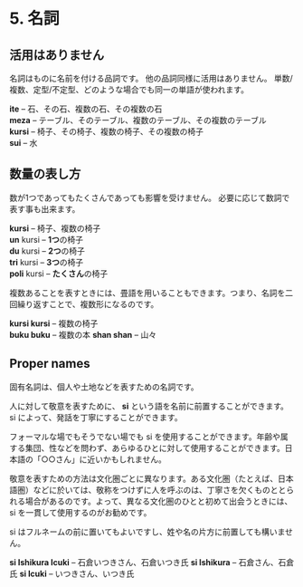 
# 5. 名詞

## 活用はありません

名詞はものに名前を付ける品詞です。
他の品詞同様に活用はありません。
単数/複数、定型/不定型、どのような場合でも同一の単語が使われます。

**ite**
– 石、その石、複数の石、その複数の石  
**meza**
– テーブル、そのテーブル、複数のテーブル、その複数のテーブル  
**kursi**
– 椅子、その椅子、複数の椅子、その複数の椅子  
**sui**
– 水


##  数量の表し方

数が1つであってもたくさんであっても影響を受けません。
必要に応じて数詞で表す事も出来ます。

**kursi**
– 椅子、複数の椅子  
**un** kursi
– **1つ**の椅子  
**du** kursi
– **2つ**の椅子  
**tri** kursi
– **3つ**の椅子  
**poli** kursi
– **たくさん**の椅子

複数あることを表すときには、畳語を用いることもできます。つまり、名詞を二回繰り返すことで、複数形になるのです。


**kursi kursi**
– 複数の椅子  
**buku buku**
– 複数の本
**shan shan** 
– 山々 

## Proper names

固有名詞は、個人や土地などを表すための名詞です。

人に対して敬意を表すために、 **si** という語を名前に前置することができます。si によって、発話を丁寧にすることができます。

フォーマルな場でもそうでない場でも si を使用することができます。年齢や属する集団、性などを問わず、あらゆるひとに対して使用することができます。日本語の「○○さん」に近いかもしれません。

敬意を表すための方法は文化圏ごとに異なります。ある文化圏（たとえば、日本語圏）などに於いては、敬称をつけずに人を呼ぶのは、丁寧さを欠くものととられる場合があるのです。よって、異なる文化圏のひとと初めて出会うときには、si を一貫して使用するのがお勧めです。

si はフルネームの前に置いてもよいですし、姓や名の片方に前置しても構いません。

**si Ishikura Icuki**
– 石倉いつきさん、石倉いつき氏
**si Ishikura**
– 石倉さん、石倉氏
**si Icuki**
– いつきさん、いつき氏
